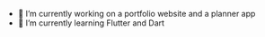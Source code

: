 
- 🔭 I’m currently working on a portfolio website and a planner app
- 🌱 I’m currently learning Flutter and Dart
